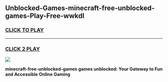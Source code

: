 
## Unblocked-Games-minecraft-free-unblocked-games-Play-Free-wwkdl
<h3>
<a href="https://premium76.site?title=minecraft-free-unblocked-games&ref=17A">CLICK TO PLAY</a></h3>
<hr>

<h3>
<a href="https://premium76.site?title=minecraft-free-unblocked-games&ref=17A">CLICK 2 PLAY</a>
  
</h3>

<a href="https://premium76.site?title=minecraft-free-unblocked-games&ref=17A"><img src="https://clearcache.store/games.png"></a>


**minecraft-free-unblocked-games games unblocked: Your Gateway to Fun and Accessible Online Gaming**
